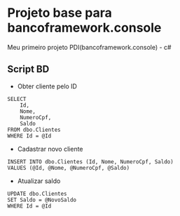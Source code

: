 # Projeto base para bancoframework.console

Meu primeiro projeto PDI(bancoframework.console) - c#

## Script BD

- Obter cliente pelo ID
```
SELECT
    Id,
    Nome,
    NumeroCpf,
    Saldo
FROM dbo.Clientes
WHERE Id = @Id
```

- Cadastrar novo cliente
```
INSERT INTO dbo.Clientes (Id, Nome, NumeroCpf, Saldo)
VALUES (@Id, @Nome, @NumeroCpf, @Saldo)
```

- Atualizar saldo
```
UPDATE dbo.Clientes
SET Saldo = @NovoSaldo
WHERE Id = @Id
```